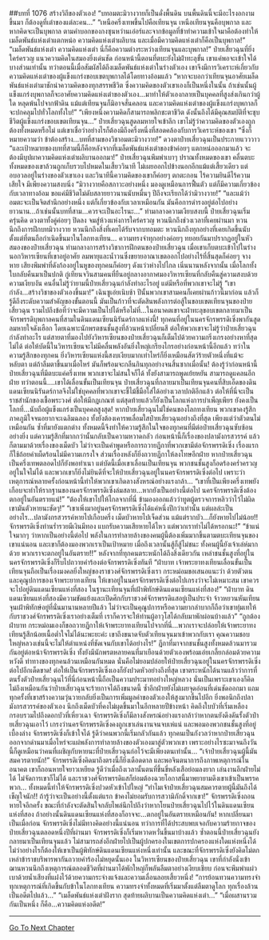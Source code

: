 ##บทที่ 1076 สร้างวิถีของตัวเอง!
“บทอมตะมิวางวายก็เป็นดั่งพื้นดิน บนพื้นดินนี้จะมีอะไรงอกงามขึ้นมา ก็ต้องดูที่เต๋าของแต่ละคน...”
“เหนือครึ่งเทพขึ้นไปคือเทียนจุน เหนือเทียนจุนคือบุพกาล และหากคิดจะเป็นบุพกาล ตามคำบอกของกงซุนหว่านเอ๋อร์และจากข้อมูลที่ข้าทำความเข้าใจมาคือต้องทำให้เมล็ดพันธ์แห่งเต๋าแตกหน่อ ความคิดแห่งเต๋าผลิบาน และเมื่อมีความคิดแห่งเต๋าก็คือเป็นบุพกาล!”
“เมล็ดพันธ์แห่งเต๋า ความคิดแห่งเต๋า นี่ก็คือความต่างระหว่างเทียนจุนและบุพกาล!” ป๋ายเสี่ยวฉุนที่ยิ่งใคร่ครวญ แนวความคิดในสมองยิ่งเด่นชัด ก่อนหน้านี้ตอนที่ตบะยังไม่ฝ่าทะลุขั้น เขาแค่พอจะเข้าใจได้บางส่วนเท่านั้น ทว่าตอนนี้เมื่อสัมผัสได้ถึงเมล็ดพันธ์แห่งเต๋าในร่างตัวเอง เขาจึงมีการวิเคราะห์เกี่ยวกับความคิดแห่งเต๋าของผู้แข็งแกร่งขอบเขตบุพกาลได้โดยทางอ้อมแล้ว
“หากจะบอกว่าเทียนจุนอาศัยเมล็ดพันธ์แห่งเต๋ามาชักนำความคิดของทุกสรรพชีวิต ซึ่งความคิดของตัวเขาเองก็เป็นหนึ่งในนั้น ถ้าเช่นนั้นผู้แข็งแกร่งบุพกาลก็จะอาศัยความคิดแห่งเต๋าของตัวเอง...มาทำให้ตัวเองกลายเป็นบุคคลที่สูงส่งเกินกว่าผู้ใด หลุดพ้นไปจากฟ้าดิน แม้แต่เทียนจุนก็มิอาจสั่นคลอน และความคิดแห่งเต๋าของผู้แข็งแกร่งบุพกาลก็จะปกคลุมไปทั่วโลกทั้งใบ!”
“เพียงหนึ่งความคิดก็สามารถพลิกชะตาชีวิต ดังนั้นถึงได้มีคุณสมบัติที่จะชุบชีวิตผู้แข็งแกร่งขอบเขตเทียนจุน...” ป๋ายเสี่ยวฉุนสูดลมหายใจเข้าลึก เขาไม่รู้ว่าความคิดของตัวเองถูกต้องทั้งหมดหรือไม่ แต่เขาเชื่อว่าอย่างไรก็ต้องมีถึงครึ่งหนึ่งที่สอดคล้องกับการวิเคราะห์ของเขา
“ซึ่งก็หมายความว่า ข้าต้องสร้าง...บทที่สามของวิชาอมตะมิวางวาย!” ดวงตาป๋ายเสี่ยวฉุนเป็นประกายแวววาว
“และเป้าหมายของบทที่สามนี้ก็คือหลังจากที่เมล็ดพันธ์แห่งเต๋าของข้าค่อยๆ แตกหน่อออกมาแล้ว จะต้องมีบุปผาความคิดแห่งเต๋าผลิบานออกมา!” ป๋ายเสี่ยวฉุนพึมพำเบาๆ ปราณทั้งหมดของเขา คลื่นตบะทั้งหมดของเขาล้วนถูกเก็บรวบไปหมดในเสี้ยววินาที ไม่เผยออกไปข้างนอกอีกแม้แต่เสี้ยวเดียว แต่อบอวลอยู่ในร่างของตัวเขาเอง และวินาทีนี้ความคิดของเขาก็ค่อยๆ ตกตะกอน ไร้ความยินดีไร้ความเสียใจ มีเพียงความสงบนิ่ง
“มิวางวายคือสภาวะอย่างหนึ่ง มองดูเหมือนการฟื้นตัว แต่ก็มีความเกี่ยวข้องกับเวลาทางอ้อม ขอแค่มีชีวิตไม่ดับสลายยาวนานนับหมื่นๆ ปีถึงจะเรียกได้ว่ามิวางวาย!”
“และแม้ว่าอมตะจะเป็นจิตสำนึกอย่างหนึ่ง แต่ก็เกี่ยวข้องกับเวลาเหมือนกัน มันคือการดำรงอยู่ต่อไปอย่างยาวนาน...ถ้าเช่นนั้นบทที่สาม...ควรจะเป็นอะไรนะ...”
ท่ามกลางความเงียบสงบนี้ ป๋ายเสี่ยวฉุนเริ่มครุ่นคิด ดวงตาทั้งคู่ค่อยๆ ปิดลง จมสู่ห้วงแห่งการใคร่ครวญ หวนนึกถึงช่วงเวลาที่เคยผ่านมา หวนนึกถึงการฝึกบทมิวางวาย หวนนึกถึงสิ่งที่เคยได้รับจากบทอมตะ หวนนึกถึงทุกอย่างที่เคยเกิดขึ้นนับตั้งแต่ที่ตนถือกำเนิดขึ้นมาในโลกทงเทียน...
ความทรงจำทุกอย่างค่อยๆ ทยอยกันมาปรากฏอยู่ในหัวสมองของป๋ายเสี่ยวฉุน
ท่ามกลางการสร้างวิชาการฝึกตนของป๋ายเสี่ยวฉุน เมื่อเขาเก็บตบะเข้าไปในร่าง นอกวิหารเซียนที่เขาอยู่อาศัย ลมพายุและน้ำวนซึ่งขยายอาณาเขตออกไปอย่างไร้ที่สิ้นสุดก็ค่อยๆ จางหาย
เสียงพึมพำที่ดังก้องอยู่ในหูของทุกคนก็ค่อยๆ ดังแว่วห่างไปไกล เนิ่นนานหลังจากนั้น เมื่อโลกทั้งใบกลับคืนมาเป็นปกติ กู่เทียนจวินสามคนที่ยืนอยู่กลางอากาศมองวิหารเซียนที่กลับคืนสู่ความสงบด้วยความเงียบงัน คนอื่นไม่รู้ว่ายามนี้ป๋ายเสี่ยวฉุนกำลังทำอะไรอยู่ แต่มีหรือที่พวกเขาจะไม่รู้
“เขากำลัง...สร้างวิชาของตัวเองขึ้นมา!” เฉินซูเอ่ยเนิบช้า ปีนั้นพวกเขาสามคนก็เคยผ่านก้าวนี้มาก่อน แล้วก็รู้ดีถึงระดับความสำคัญของขั้นตอนนี้ มันเป็นก้าวที่จะตัดสินพลังการต่อสู้ในขอบเขตเทียนจุนของป๋ายเสี่ยวฉุน รวมไปถึงข้อที่ว่าจะมีความเป็นไปได้หรือไม่ที่...ในอนาคตเขาจะฝ่าทะลุขอบเขตกลายมาเป็นจักรพรรดิบุพกาลคนที่สามในดินแดนเซียนนิรันดร์กาลแห่งนี้!
ทุกคนที่อยู่ในนครจักรพรรดิเซิ่งพากันสูดลมหายใจดังเฮือก โดยเฉพาะนักพรตชนชั้นสูงที่ล้วนหน้าเปลี่ยนสี ต่อให้พวกเขาจะไม่รู้ว่าป๋ายเสี่ยวฉุนกำลังทำอะไร แต่สายตาที่มองไปยังวิหารเซียนของป๋ายเสี่ยวฉุนก็เต็มไปด้วยความกริ่งเกรงอย่างหาที่สุดไม่ได้
ต่อให้บัดนี้ในวิหารเซียนจะไม่มีคลื่นพลังอันยิ่งใหญ่เกรียงไกรอย่างก่อนหน้านี้อีกแล้ว ทว่าในความรู้สึกของทุกคน ยิ่งวิหารเซียนแห่งนี้สงบเงียบมากเท่าไหร่ก็ยิ่งเหมือนสัตว์ร้ายตัวหนึ่งที่แม้จะหลับตา แต่ถ้าลืมตาขึ้นมาเมื่อไหร่ มันก็พร้อมจะกลืนกินทุกอย่างจนสิ้นซากเมื่อนั้น!
ต้องรู้ว่าก่อนหน้านี้ป๋ายเสี่ยวฉุนที่มีตบะแค่ครึ่งเทพ พวกเขาจะไม่สนใจก็ได้ ทั้งยังสามารถพูดเย้ยหยัน สามารถดูแคลนอีกฝ่าย ทว่าตอนนี้....เขาได้เลื่อนขั้นเป็นเทียนจุน ป๋ายเสี่ยวฉุนที่กลายมาเป็นเทียนจุนคนที่สิบเอ็ดของดินแดนเซียนนิรันดร์กาลจึงไม่ใช่บุคคลที่พวกเขาจะชี้ไม้ชี้มือใส่ได้อย่างเวลาปกติอีกแล้ว
ต่อให้ที่นี่จะเป็นราชสำนักของเชื้อพระวงศ์ ต่อให้มีกฎเกณฑ์ แต่สุดท้ายแล้วก็ยังเป็นโลกแห่งการบำเพ็ญเพียร ยังคงเป็นโลกที่...นับถือผู้แข็งแกร่งเป็นบุคคลสูงสุด!
หากป๋ายเสี่ยวฉุนไม่ใช่คนของโลกทงเทียน พวกเขาคงรู้สึกภาคภูมิใจจนอยากจะเฉลิมฉลอง ทั้งยังต้องเคารพเลื่อมใสป๋ายเสี่ยวฉุนอย่างถึงที่สุด เพียงแต่ว่าตัวตนไม่เหมือนกัน ซ้ำที่มายังแตกต่าง ทั้งหมดนี้จึงทำให้ความรู้สึกในใจของทุกคนที่มีต่อป๋ายเสี่ยวฉุนซับซ้อนอย่างยิ่ง
แต่ความรู้สึกที่มากกว่านั้นกลับเป็นความหวาดกลัว ก่อนหน้านี้ก็เรื่องของปลามังกรสวรรค์ แล้วก็ตามมาด้วยเรื่องของเม็ดบัว ไม่ว่าจะเป็นคำพูดหรือการถวายฎีกาที่พวกเขามีต่อจักรพรรดิเซิ่ง เรื่องแรกก็ใช้ถ้อยคำเผ็ดร้อนไม่มีความเกรงใจ ส่วนเรื่องหลังก็ยิ่งถวายฎีกาให้ลงโทษอีกฝ่าย
หากป๋ายเสี่ยวฉุนเป็นครึ่งเทพตลอดไปก็ยังพอทำเนา แต่บัดนี้เมื่อเขาเลื่อนเป็นเทียนจุน พวกชนชั้นสูงก็อดร้องคร่ำครวญอยู่ในใจไม่ได้ และพวกเขาก็ยิ่งไม่ยินดีที่จะให้ป๋ายเสี่ยวฉุนอยู่ในนครจักรพรรดิเซิ่งต่อไป เพราะว่าเหตุการณ์หลายครั้งก่อนหน้านี้ทำให้พวกเขาเกิดลางสังหรณ์อย่างแรงกล้า...
“เขาที่เป็นเพียงครึ่งเทพยังเกือบจะทำให้รากฐานของนครจักรพรรดิเซิ่งล่มสลาย...หากยังเป็นอย่างนี้ต่อไป นครจักรพรรดิเซิ่งต้องตกอยู่ในอันตรายแน่!”
“ต้องให้เขาไปให้ไกลจากที่นี่ ข้ามองออกแล้วว่าทูตผู้ตรวจการหลิวว่าไว้ไม่ผิด เขามันตัวหายนะชัดๆ!”
“เขาเพิ่งมาอยู่นครจักรพรรดิเซิ่งได้แค่หนึ่งปีกว่าเท่านั้น แต่ผลล่ะเป็นอย่างไร...ปลามังกรสวรรค์หายไปเกือบครึ่ง เม็ดบัวหายไปเจ็ดส่วน แม้แต่รากบัว...ก็ยังหายไปไม่น้อย!! จักรพรรดิเซิ่งท่านร่ำรวยมีเงินมีทอง แบกรับความเสียหายได้ไหว แต่พวกเราทำไม่ได้หรอกนะ!”
“ข้าแน่ใจมากๆ ว่าหากเป็นอย่างนี้ต่อไป พลังในการทำลายล้างของคนผู้นี้ต้องเพิ่มมากขึ้นตามตบะเทียนจุนของเขาแน่นอน และเขาก็ต้องมองพวกเราเป็นเป้าหมาย เมื่อถึงเวลานั้นสู้ก็สู้ไม่ชนะ ทั้งคนผู้นี้ยังเจ้าเล่ห์มากด้วย พวกเราจะตกอยู่ในอันตราย!!” หลังจากที่ทุกคนตระหนักได้ถึงสิ่งเดียวกัน เหล่าชนชั้นสูงที่อยู่ในนครจักรพรรดิเซิ่งก็รีบไปถวายคำร้องต่อจักรพรรดิเซิ่งทันที
“ฝ่าบาท เจ้าพระยาทงเทียนเลื่อนขั้นเป็นเทียนจุนถือเป็นเรื่องมงคลยิ่งใหญ่ของราชวงศ์จักรพรรดิเซิ่งเรา กระหม่อมขอเสนอแนะว่า ด้วยตัวตนและคุณูปการของเจ้าพระยาทงเทียน ให้เขาอยู่ในนครจักรพรรดิเซิ่งต่อไปเกรงว่าจะไม่เหมาะสม เขาควรจะไปอยู่ดินแดนเซียนแห่งที่สอง ในฐานะเทียนจุนที่เฝ้าพิทักษ์ดินแดนเซียนแห่งที่สอง!”
“ฝ่าบาท ดินแดนเซียนแห่งที่สองมีความขัดแย้งและเปิดศึกกับราชวงศ์จักรพรรดิแสอยู่เป็นประจำ จ้าวหยวนหันเทียนจุนเฝ้าพิทักษ์อยู่ที่นั่นมานานหลายปีแล้ว ไม่ว่าจะเป็นคุณูปการหรือความยากลำบากก็ถือว่าเขาทุ่มเทให้กับราชวงศ์จักรพรรดิเซิ่งเราอย่างเต็มที่ เราก็ควรจะให้ท่านผู้อาวุโสได้กลับมาพักผ่อนบ้างแล้ว”
“ถูกต้อง ฝ่าบาท กระหม่อมเองก็ขอถวายฎีกาให้เจ้าพระยาทงเทียนไปจากที่นี่...พวกเราจะปล่อยให้เจ้าพระยาทงเทียนรู้สึกน้อยเนื้อต่ำใจไม่ได้นะพะยะค่ะ เขาถึงขนาดจับตัวเทียนจุนมาเข้าพวกกับเรา คุณความชอบใหญ่หลวงเช่นนี้จะไม่ให้ตำแหน่งที่ชัดเจนกับเขาได้อย่างไร!”
ฎีกาที่มาจากชนชั้นสูงทั้งหมดล้วนมารวมกันอยู่ต่อหน้าจักรพรรดิเซิ่ง ทั้งยังมีนักพรตหลายคนที่มาเยือนด้วยตัวเองพร้อมเอ่ยเกลี้ยกล่อมด้วยความหวังดี ท่าทางของทุกคนล้วนเหมือนกันหมด นั่นคือไม่ยอมปล่อยให้ป๋ายเสี่ยวฉุนอยู่ในนครจักรพรรดิเซิ่งต่อไปอีกเด็ดขาด!
ต่อให้เป็นจักรพรรดิเซิ่งเองก็ยังปวดหัวอย่างถึงที่สุด เขาตระหนักได้นานแล้วว่าการที่ตนรั้งตัวป๋ายเสี่ยวฉุนไว้ที่นี่ก่อนหน้านี้ถือเป็นความประมาทอย่างใหญ่หลวง นั่นเป็นเพราะเขาเองก็คิดไม่ถึงเหมือนกันว่าป๋ายเสี่ยวฉุนจะร้ายกาจได้ถึงขนาดนี้
ซ้ำอีกฝ่ายยังไม่เผยจุดอ่อนที่เด่นชัดออกมา แถมทุกครั้งที่เขาสร้างความวุ่นวายกลับยิ่งเป็นการเพิ่มมูลค่าของตัวเองให้สูงมากขึ้นไปอีก ยิ่งพอนึกถึงปลามังกรสวรรค์ของตัวเอง นึกถึงเม็ดบัวที่คงไม่ผุดขึ้นมาในอีกหลายปีข้างหน้า คิดถึงใบบัวที่เริ่มเหลืองกรอบรวมไปถึงดอกบัวที่เหี่ยวเฉา จักรพรรดิเซิ่งก็มีลางสังหรณ์อย่างแรงกล้าว่าหากตนยังดึงดันรั้งตัวป๋ายเสี่ยวฉุนเอาไว้ เกรงว่านครจักรพรรดิเซิ่งคงถูกเขาเล่นงานจนจบเห่แน่
และพอมองพวกชนชั้นสูงที่อยู่เบื้องล่าง จักรพรรดิเซิ่งก็เข้าใจได้ รู้ดีว่าคนพวกนี้เริ่มกลัวกันแล้ว ทุกคนเป็นกังวลว่าหากป๋ายเสี่ยวฉุนออกจากด่านมาเมื่อไหร่จะแผ่พลังการทำลายล้างของตัวเองมาสู่ตัวพวกเขา เพราะอย่างไรซะมาจนถึงวันนี้ก็ดูเหมือนว่าคนที่เผชิญกับหายนะที่ป๋ายเสี่ยวฉุนก่อไว้จะมีเพียงตนเท่านั้น...
“เจ้าป๋ายเสี่ยวฉุนผู้นี้มันสมควรตายนัก!” จักรพรรดิเซิ่งคิดมาถึงตรงนี้ก็ยิ่งเดือดดาล และพอจินตนาการถึงภาพเหตุการณ์ในอนาคต เขาก็ถอนหายใจยาวเหยียด รู้ดีว่าเมื่อถึงเวลานั้นตนที่ขึ้นขี่หลังเสือย่อมลงยาก เล่นงานอีกฝ่ายไม่ได้ ไม่จัดการเขาก็ไม่ได้ และราชวงศ์จักรพรรดิแสก็ย่อมต้องฉวยโอกาสนี้มาพยายามดึงเขาเข้าเป็นพรรคพวก...
ทั้งหมดนี้ทำให้จักรพรรดิเซิ่งปวดหัวเข้าไปใหญ่
“ทำไมเจ้าป๋ายเสี่ยวฉุนสมควรตายผู้นี้มันถึงได้เข็ญใจนัก!! ถ้ารู้ว่าจะเป็นอย่างนี้ตั้งแต่แรก ข้าคงไม่ยอมรับการสวามิภักดิ์จากเขา!” จักรพรรดิเซิ่งถอนหายใจอีกครั้ง ขณะที่กำลังจะตัดสินใจกลับไพล่นึกไปถึงว่าหากโยนป๋ายเสี่ยวฉุนไปไว้ในดินแดนเซียนแห่งที่สอง ถ้าอย่างนั้นดินแดนเซียนแห่งที่สองก็อาจจะ...ตกอยู่ในอันตรายเหมือนกัน!
หากเปลี่ยนมาเป็นเมื่อก่อน จักรพรรดิเซิ่งไม่มีทางคิดอย่างนี้แน่นอน ทว่าการที่ได้ประสบพบเจอกับความร้ายกาจของป๋ายเสี่ยวฉุนตลอดหนึ่งปีที่ผ่านมา จักรพรรดิเซิ่งก็เริ่มหวาดหวั่นขึ้นมาบ้างแล้ว ซ้ำตอนนี้ป๋ายเสี่ยวฉุนยังกลายมาเป็นเทียนจุนแล้ว ไม่สามารถส่งอีกฝ่ายไปเป็นผู้ปกครองในเขตการปกครองแห่งใดแห่งหนึ่งได้ ไม่ว่าอย่างไรก็ต้องให้เขาเป็นผู้พิทักษ์ดินแดนเซียนแห่งหนึ่งเท่านั้น
และขณะที่จักรพรรดิเซิ่งยังคิดไม่ตก เหล่าข้าราชบริพารพากันถวายคำร้องไม่หยุดนั้นเอง ในวิหารเซียนของป๋ายเสี่ยวฉุน เขาที่กำลังนั่งเข้าฌานหวนนึกถึงเหตุการณ์ตลอดชีวิตที่ผ่านมาได้พักใหญ่ก็พลันลืมตาอย่างเงียบเชียบ ก่อนจะพึมพำแผ่วเบาด้วยน้ำเสียงที่แฝงไว้ด้วยความกระจ่างแจ้งและความเลื่อนลอยเสี้ยวหนึ่ง!
“การย้อนทวนความทรงจำทุกเหตุการณ์ที่เกิดขึ้นกับข้าในโลกทงเทียน ความทรงจำทั้งหมดที่เริ่มมาตั้งแต่ลืมตาดูโลก ทุกเรื่องล้วนเป็นอดีตไปแล้ว...”
“เมล็ดพันธ์แห่งเต๋าฝังราก สุดท้ายผลิบานเป็นความคิดแห่งเต๋า...”
“เมื่อผสานรวมกันเป็นหนึ่ง ก็คือ...ความคิดแห่งอดีต!”


------


[Go To Next Chapter]( ./49.md)